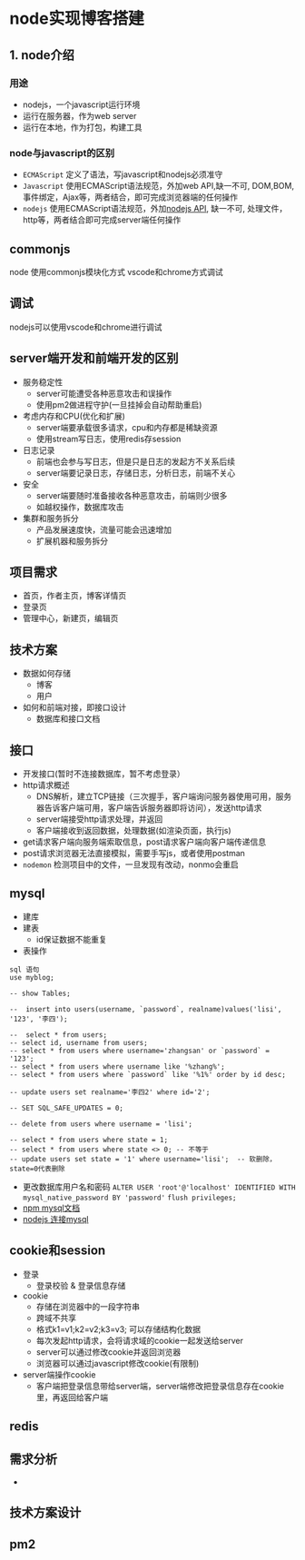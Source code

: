 # node实现博客搭建

## 1. node介绍

### 用途
  - nodejs，一个javascript运行环境
  - 运行在服务器，作为web server
  - 运行在本地，作为打包，构建工具
    
  
### node与javascript的区别

  - `ECMAScript` 定义了语法，写javascript和nodejs必须准守
  - `Javascript` 使用ECMAScript语法规范，外加web API,缺一不可, DOM,BOM,事件绑定，Ajax等，两者结合，即可完成浏览器端的任何操作
  - `nodejs` 使用ECMAScript语法规范，外加[nodejs API](http://nodejs.cn/api/), 缺一不可, 处理文件，http等，两者结合即可完成server端任何操作

## commonjs
node 使用commonjs模块化方式 vscode和chrome方式调试

## 调试
nodejs可以使用vscode和chrome进行调试
 
## server端开发和前端开发的区别
- 服务稳定性
   - server可能遭受各种恶意攻击和误操作
   - 使用pm2做进程守护(一旦挂掉会自动帮助重启)
- 考虑内存和CPU(优化和扩展)
   - server端要承载很多请求，cpu和内存都是稀缺资源
   - 使用stream写日志，使用redis存session
- 日志记录
   - 前端也会参与写日志，但是只是日志的发起方不关系后续
   - server端要记录日志，存储日志，分析日志，前端不关心
- 安全
   - server端要随时准备接收各种恶意攻击，前端则少很多
   - 如越权操作，数据库攻击
- 集群和服务拆分
   - 产品发展速度快，流量可能会迅速增加
   - 扩展机器和服务拆分

## 项目需求
- 首页，作者主页，博客详情页
- 登录页
- 管理中心，新建页，编辑页

## 技术方案
- 数据如何存储
   - 博客
   - 用户
- 如何和前端对接，即接口设计   
   - 数据库和接口文档

## 接口
 - 开发接口(暂时不连接数据库，暂不考虑登录）
 - http请求概述
    - DNS解析，建立TCP链接（三次握手，客户端询问服务器使用可用，服务器告诉客户端可用，客户端告诉服务器即将访问），发送http请求
    - server端接受http请求处理，并返回
    - 客户端接收到返回数据，处理数据(如渲染页面，执行js)
 - get请求客户端向服务端索取信息，post请求客户端向客户端传递信息
 - post请求浏览器无法直接模拟，需要手写js，或者使用postman
 - `nodemon` 检测项目中的文件，一旦发现有改动，nonmo会重启
 
## mysql

 - 建库
 - 建表
    - id保证数据不能重复
 - 表操作

 ```
 sql 语句
 use myblog;

-- show Tables;

--  insert into users(username, `password`, realname)values('lisi', '123', '李四');

--  select * from users;
-- select id, username from users;
-- select * from users where username='zhangsan' or `password` = '123';
-- select * from users where username like '%zhang%';
-- select * from users where `password` like '%1%' order by id desc;

-- update users set realname='李四2' where id='2';

-- SET SQL_SAFE_UPDATES = 0;

-- delete from users where username = 'lisi';

-- select * from users where state = 1;
-- select * from users where state <> 0; -- 不等于
-- update users set state = '1' where username='lisi';  -- 软删除， state=0代表删除

 ```
 
- 更改数据库用户名和密码 `ALTER USER 'root'@'localhost' IDENTIFIED WITH mysql_native_password BY 'password'`  `flush privileges;`
- [npm mysql文档](https://www.oschina.net/translate/node-mysql-tutorial)
- [nodejs 连接mysql](https://www.runoob.com/nodejs/nodejs-mysql.html)

## cookie和session

- 登录
  - 登录校验 & 登录信息存储
- cookie 
    - 存储在浏览器中的一段字符串
    - 跨域不共享
    - 格式k1=v1;k2=v2;k3=v3; 可以存储结构化数据
    - 每次发起http请求，会将请求域的cookie一起发送给server
    - server可以通过修改cookie并返回浏览器
    - 浏览器可以通过javascript修改cookie(有限制)
- server端操作cookie
   - 客户端把登录信息带给server端，server端修改把登录信息存在cookie里，再返回给客户端


## redis


## 需求分析
  - 


## 技术方案设计


## pm2
